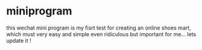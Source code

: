 # miniprogram

this wechat mini program is my fisrt test for creating an online shoes mart, which must very easy and simple even ridiculous but important for me... 
lets update it !
